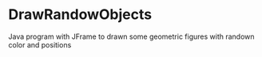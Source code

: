 # DrawRandowObjects
Java program with JFrame to drawn some geometric figures with randown color and positions
